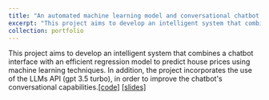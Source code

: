 ```yaml
---
title: "An automated machine learning model and conversational chatbot for house price predictions, powered by LLM technology"
excerpt: "This project aims to develop an intelligent system that combines a chatbot interface with an efficient regression model to predict house prices using machine learning techniques. In addition, the project incorporates the use of the LLMs API (gpt 3.5 turbo), in order to improve the chatbot's conversational capabilities.<br/><img src='/images/chat.png'>"
collection: portfolio
---
```


This project aims to develop an intelligent system that combines a chatbot interface with an efficient regression model to predict house prices using machine learning techniques. In addition, the project incorporates the use of the LLMs API (gpt 3.5 turbo), in order to improve the chatbot's conversational capabilities.[[code]](https://github.com/iseddik/ChatEstimate) [[slides]](https://drive.google.com/file/d/1RImld-QunLgE2IRKfbIzvDz5PNrfcUlh/view?usp=sharing)

